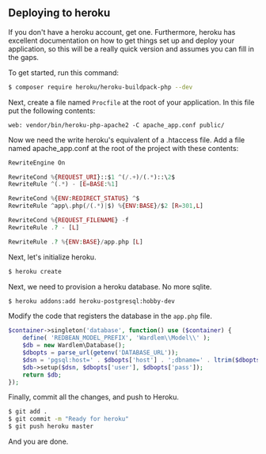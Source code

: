 
## Deploying to heroku

If you don't have a heroku account, get one.  Furthermore, heroku has excellent documentation on how to get things set up and deploy your application, so this will be a really quick version and assumes you can fill in the gaps.

To get started, run this command:

~~~~~~bash
$ composer require heroku/heroku-buildpack-php --dev
~~~~~~

Next, create a file named `Procfile` at the root of your application.  In this file put the following contents:

~~~~~~
web: vendor/bin/heroku-php-apache2 -C apache_app.conf public/
~~~~~~

Now we need the write heroku's equivalent of a .htaccess file.  Add a file named apache_app.conf at the root of the project with these contents:

~~~~~~php
RewriteEngine On

RewriteCond %{REQUEST_URI}::$1 ^(/.+)/(.*)::\2$
RewriteRule ^(.*) - [E=BASE:%1]

RewriteCond %{ENV:REDIRECT_STATUS} ^$
RewriteRule ^app\.php(/(.*)|$) %{ENV:BASE}/$2 [R=301,L]

RewriteCond %{REQUEST_FILENAME} -f
RewriteRule .? - [L]

RewriteRule .? %{ENV:BASE}/app.php [L]
~~~~~~

Next, let's initialize heroku.

~~~~~~bash
$ heroku create
~~~~~~

Next, we need to provision a heroku database.  No more sqlite.

~~~~~~bash
$ heroku addons:add heroku-postgresql:hobby-dev
~~~~~~

Modify the code that registers the database in the `app.php` file.

~~~~~~php
$container->singleton('database', function() use ($container) {
	define( 'REDBEAN_MODEL_PREFIX', 'Wardlem\\Model\\' );
	$db = new Wardlem\Database();
	$dbopts = parse_url(getenv('DATABASE_URL'));
	$dsn = 'pgsql:host=' . $dbopts['host'] . ';dbname=' . ltrim($dbopts["path"],'/') . ';port=' . $dbopts['port'];
	$db->setup($dsn, $dbopts['user'], $dbopts['pass']);
	return $db;
});
~~~~~~

Finally, commit all the changes, and push to Heroku.

~~~~~~bash
$ git add .
$ git commit -m "Ready for heroku"
$ git push heroku master
~~~~~~

And you are done.
